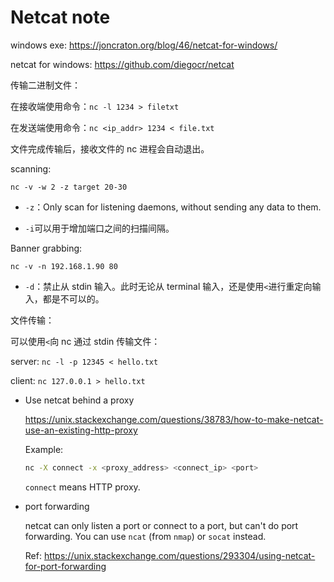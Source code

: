 # Netcat note

windows exe: <https://joncraton.org/blog/46/netcat-for-windows/>

netcat for windows: <https://github.com/diegocr/netcat>


传输二进制文件：

在接收端使用命令：`nc -l 1234 > filetxt`

在发送端使用命令：`nc <ip_addr> 1234 < file.txt` 

文件完成传输后，接收文件的 nc 进程会自动退出。

scanning:

`nc -v -w 2 -z target 20-30`

* `-z`：Only scan for listening daemons, without sending any data to them. 

* `-i`可以用于增加端口之间的扫描间隔。

Banner grabbing:

`nc -v -n 192.168.1.90 80`

* `-d`：禁止从 stdin 输入。此时无论从 terminal 输入，还是使用`<`进行重定向输入，都是不可以的。

文件传输：

可以使用`<`向 nc 通过 stdin 传输文件：

server: `nc -l -p 12345 < hello.txt`

client: `nc 127.0.0.1 > hello.txt`

* Use netcat behind a proxy

    <https://unix.stackexchange.com/questions/38783/how-to-make-netcat-use-an-existing-http-proxy>

    Example:

    ```bash
    nc -X connect -x <proxy_address> <connect_ip> <port>
    ```

    `connect` means HTTP proxy.

* port forwarding

    netcat can only listen a port or connect to a port, but can't do port forwarding. You can use `ncat` (from `nmap`) or `socat` instead.

    Ref: <https://unix.stackexchange.com/questions/293304/using-netcat-for-port-forwarding>